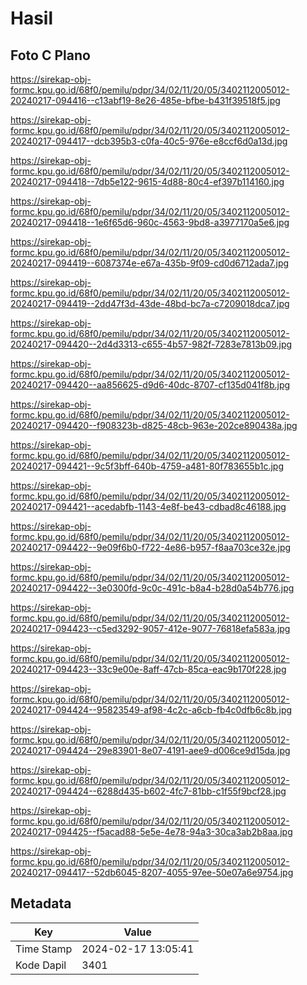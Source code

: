 # Hasil

## Foto C Plano

https://sirekap-obj-formc.kpu.go.id/68f0/pemilu/pdpr/34/02/11/20/05/3402112005012-20240217-094416--c13abf19-8e26-485e-bfbe-b431f39518f5.jpg

https://sirekap-obj-formc.kpu.go.id/68f0/pemilu/pdpr/34/02/11/20/05/3402112005012-20240217-094417--dcb395b3-c0fa-40c5-976e-e8ccf6d0a13d.jpg

https://sirekap-obj-formc.kpu.go.id/68f0/pemilu/pdpr/34/02/11/20/05/3402112005012-20240217-094418--7db5e122-9615-4d88-80c4-ef397b114160.jpg

https://sirekap-obj-formc.kpu.go.id/68f0/pemilu/pdpr/34/02/11/20/05/3402112005012-20240217-094418--1e6f65d6-960c-4563-9bd8-a3977170a5e6.jpg

https://sirekap-obj-formc.kpu.go.id/68f0/pemilu/pdpr/34/02/11/20/05/3402112005012-20240217-094419--6087374e-e67a-435b-9f09-cd0d6712ada7.jpg

https://sirekap-obj-formc.kpu.go.id/68f0/pemilu/pdpr/34/02/11/20/05/3402112005012-20240217-094419--2dd47f3d-43de-48bd-bc7a-c7209018dca7.jpg

https://sirekap-obj-formc.kpu.go.id/68f0/pemilu/pdpr/34/02/11/20/05/3402112005012-20240217-094420--2d4d3313-c655-4b57-982f-7283e7813b09.jpg

https://sirekap-obj-formc.kpu.go.id/68f0/pemilu/pdpr/34/02/11/20/05/3402112005012-20240217-094420--aa856625-d9d6-40dc-8707-cf135d041f8b.jpg

https://sirekap-obj-formc.kpu.go.id/68f0/pemilu/pdpr/34/02/11/20/05/3402112005012-20240217-094420--f908323b-d825-48cb-963e-202ce890438a.jpg

https://sirekap-obj-formc.kpu.go.id/68f0/pemilu/pdpr/34/02/11/20/05/3402112005012-20240217-094421--9c5f3bff-640b-4759-a481-80f783655b1c.jpg

https://sirekap-obj-formc.kpu.go.id/68f0/pemilu/pdpr/34/02/11/20/05/3402112005012-20240217-094421--acedabfb-1143-4e8f-be43-cdbad8c46188.jpg

https://sirekap-obj-formc.kpu.go.id/68f0/pemilu/pdpr/34/02/11/20/05/3402112005012-20240217-094422--9e09f6b0-f722-4e86-b957-f8aa703ce32e.jpg

https://sirekap-obj-formc.kpu.go.id/68f0/pemilu/pdpr/34/02/11/20/05/3402112005012-20240217-094422--3e0300fd-9c0c-491c-b8a4-b28d0a54b776.jpg

https://sirekap-obj-formc.kpu.go.id/68f0/pemilu/pdpr/34/02/11/20/05/3402112005012-20240217-094423--c5ed3292-9057-412e-9077-76818efa583a.jpg

https://sirekap-obj-formc.kpu.go.id/68f0/pemilu/pdpr/34/02/11/20/05/3402112005012-20240217-094423--33c9e00e-8aff-47cb-85ca-eac9b170f228.jpg

https://sirekap-obj-formc.kpu.go.id/68f0/pemilu/pdpr/34/02/11/20/05/3402112005012-20240217-094424--95823549-af98-4c2c-a6cb-fb4c0dfb6c8b.jpg

https://sirekap-obj-formc.kpu.go.id/68f0/pemilu/pdpr/34/02/11/20/05/3402112005012-20240217-094424--29e83901-8e07-4191-aee9-d006ce9d15da.jpg

https://sirekap-obj-formc.kpu.go.id/68f0/pemilu/pdpr/34/02/11/20/05/3402112005012-20240217-094424--6288d435-b602-4fc7-81bb-c1f55f9bcf28.jpg

https://sirekap-obj-formc.kpu.go.id/68f0/pemilu/pdpr/34/02/11/20/05/3402112005012-20240217-094425--f5acad88-5e5e-4e78-94a3-30ca3ab2b8aa.jpg

https://sirekap-obj-formc.kpu.go.id/68f0/pemilu/pdpr/34/02/11/20/05/3402112005012-20240217-094417--52db6045-8207-4055-97ee-50e07a6e9754.jpg


## Metadata

| Key        | Value               |
| ---------- | ------------------- |
| Time Stamp | 2024-02-17 13:05:41 |
| Kode Dapil | 3401                |



